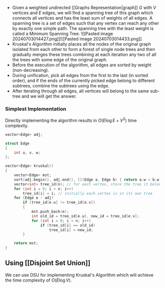 - Given a weighted undirected [[Graphs Representation|graph]] $G$ with $V$ vertices and $E$ edges, we will find a spanning tree of this graph which connects all vertices and has the least sum of weights of all edges. A spanning tree is a set of edges such that any vertex can reach any other by exactly one simple path. The spanning tree with the least weight is called a Minimum Spanning Tree.
![[Pasted image 20240703014427.png]]![[Pasted image 20240703014433.png]]
- Kruskal's Algorithm initially places all the nodes of the original graph isolated from each other to form a forest of single node trees and then gradually merges these trees combining at each iteration any two of all the trees with some edge of the original graph.
- Before the execution of the algorithm, all edges are sorted by weight (non-decreasing).
- During unification, pick all edges from the first to the last (in sorted order), and if the ends of the currently picked edge belong to different subtrees, combine the subtrees using the edge.
- After iterating through all edges, all vertices will belong to the same sub-tree and we will get the answer.
### Simplest Implementation
Directly implementing the algorithm results in $O(E\log E+V^2)$ time complexity.
```cpp
vector<Edge> adj;

struct Edge
{
	int u, v, w;
};

vector<Edge> kruskal()
{
	vector<Edge> mst;
	sort(adj.begin(), adj.end(), [](Edge a, Edge b) { return a.w < b.w; });
	vector<int> tree_id(n); // for each vertex, store the tree it belongs to
	for (int i = 0; i < n; i++)
		tree_id[i] = i; // initially each vertex is in its own tree
	for (Edge e : adj)
		if (tree_id[e.u] != tree_id[e.v])
		{
			mst.push_back(e);
			int old_id = tree_id[e.u], new_id = tree_id[e.v];
			for (int i = 0; i < n; i++)
				if (tree_id[i] == old_id)
					tree_id[i] = new_id;
		}

	return mst;
}
```
## Using [[Disjoint Set Union]]
We can use DSU for implementing Kruskal's Algorithm which will achieve the time complexity of $O(E\log V)$.
```cpp

```